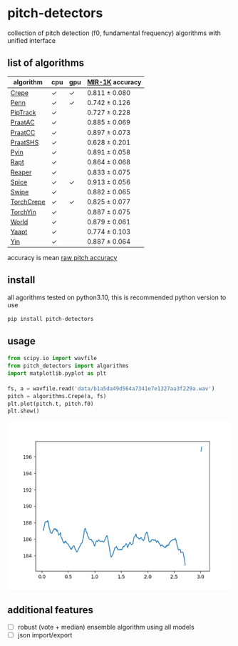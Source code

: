 # pitch-detectors
collection of pitch detection (f0, fundamental frequency) algorithms with unified interface

## list of algorithms
<!-- table-start -->
| algorithm                                                                                                  | cpu   | gpu   | [MIR-1K](https://www.kaggle.com/datasets/datongmuyuyi/mir1k) accuracy   |
|------------------------------------------------------------------------------------------------------------|-------|-------|-------------------------------------------------------------------------|
| [Crepe](https://github.com/marl/crepe)                                                                     | ✓     | ✓     | 0.811 ± 0.080                                                           |
| [Penn](https://github.com/interactiveaudiolab/penn)                                                        | ✓     | ✓     | 0.742 ± 0.126                                                           |
| [PipTrack](https://librosa.org/doc/latest/generated/librosa.piptrack.html)                                 | ✓     |       | 0.727 ± 0.228                                                           |
| [PraatAC](https://parselmouth.readthedocs.io/en/stable/api_reference.html#parselmouth.Sound.to_pitch_ac)   | ✓     |       | 0.885 ± 0.069                                                           |
| [PraatCC](https://parselmouth.readthedocs.io/en/stable/api_reference.html#parselmouth.Sound.to_pitch_cc)   | ✓     |       | 0.897 ± 0.073                                                           |
| [PraatSHS](https://parselmouth.readthedocs.io/en/stable/api_reference.html#parselmouth.Sound.to_pitch_shs) | ✓     |       | 0.628 ± 0.201                                                           |
| [Pyin](https://librosa.org/doc/latest/generated/librosa.pyin.html)                                         | ✓     |       | 0.891 ± 0.058                                                           |
| [Rapt](https://pysptk.readthedocs.io/en/stable/generated/pysptk.sptk.rapt.html)                            | ✓     |       | 0.864 ± 0.068                                                           |
| [Reaper](https://github.com/r9y9/pyreaper)                                                                 | ✓     |       | 0.833 ± 0.075                                                           |
| [Spice](https://ai.googleblog.com/2019/11/spice-self-supervised-pitch-estimation.html)                     | ✓     | ✓     | 0.913 ± 0.056                                                           |
| [Swipe](https://pysptk.readthedocs.io/en/stable/generated/pysptk.sptk.swipe.html)                          | ✓     |       | 0.882 ± 0.065                                                           |
| [TorchCrepe](https://github.com/maxrmorrison/torchcrepe)                                                   | ✓     | ✓     | 0.825 ± 0.077                                                           |
| [TorchYin](https://github.com/brentspell/torch-yin)                                                        | ✓     |       | 0.887 ± 0.075                                                           |
| [World](https://github.com/JeremyCCHsu/Python-Wrapper-for-World-Vocoder)                                   | ✓     |       | 0.879 ± 0.061                                                           |
| [Yaapt](http://bjbschmitt.github.io/AMFM_decompy/pYAAPT.html#amfm_decompy.pYAAPT.yaapt)                    | ✓     |       | 0.774 ± 0.103                                                           |
| [Yin](https://librosa.org/doc/latest/generated/librosa.yin.html#librosa.yin)                               | ✓     |       | 0.887 ± 0.064                                                           |<!-- table-stop -->



accuracy is mean [raw pitch accuracy](http://craffel.github.io/mir_eval/#mir_eval.melody.raw_pitch_accuracy)

## install
all agorithms tested on python3.10, this is recommended python version to use
```bash
pip install pitch-detectors
```

## usage

```python
from scipy.io import wavfile
from pitch_detectors import algorithms
import matplotlib.pyplot as plt

fs, a = wavfile.read('data/b1a5da49d564a7341e7e1327aa3f229a.wav')
pitch = algorithms.Crepe(a, fs)
plt.plot(pitch.t, pitch.f0)
plt.show()
```

![Alt text](data/b1a5da49d564a7341e7e1327aa3f229a.png)


## additional features
- [ ] robust (vote + median) ensemble algorithm using all models
- [ ] json import/export
